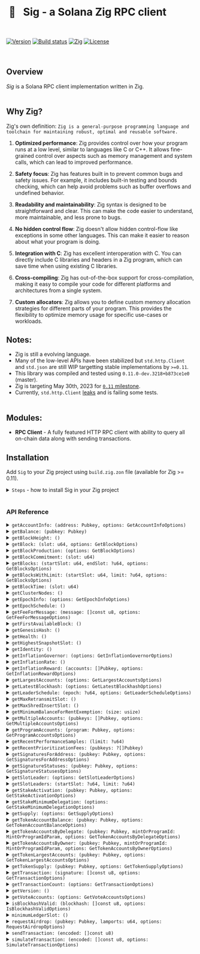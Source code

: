<br/>

<p align="center">
  <h1>&nbsp;🤖  &nbsp;&nbsp;Sig - a Solana Zig RPC client</h1>
    <br/>
    <br/>
  <a href="https://github.com/syndica/sig/releases/latest"><img alt="Version" src="https://img.shields.io/github/v/release/syndica/sig?include_prereleases&label=version"></a>
  <a href="https://github.com/syndica/sig/actions/workflows/test.yml"><img alt="Build status" src="https://img.shields.io/github/actions/workflow/status/syndica/sig/test.yml?branch=main" /></a>
  <a href="https://ziglang.org/download"><img alt="Zig" src="https://img.shields.io/badge/zig-master-green.svg"></a>
  <a href="https://github.com/syndica/sig/blob/main/LICENSE"><img alt="License" src="https://img.shields.io/badge/license-MIT-blue"></a>
</p>
<br/>

## Overview

_Sig_ is a Solana RPC client implementation written in Zig.
<br/>
<br/>

## Why Zig?

Zig's own definition: `Zig is a general-purpose programming language and toolchain for maintaining robust, optimal and reusable software.`

1. **Optimized performance**: Zig provides control over how your program runs at a low level, similar to languages like C or C++. It allows fine-grained control over aspects such as memory management and system calls, which can lead to improved performance.

2. **Safety focus**: Zig has features built in to prevent common bugs and safety issues. For example, it includes built-in testing and bounds checking, which can help avoid problems such as buffer overflows and undefined behavior.

3. **Readability and maintainability**: Zig syntax is designed to be straightforward and clear. This can make the code easier to understand, more maintainable, and less prone to bugs.

4. **No hidden control flow**: Zig doesn't allow hidden control-flow like exceptions in some other languages. This can make it easier to reason about what your program is doing.

5. **Integration with C**: Zig has excellent interoperation with C. You can directly include C libraries and headers in a Zig program, which can save time when using existing C libraries.

6. **Cross-compiling**: Zig has out-of-the-box support for cross-compilation, making it easy to compile your code for different platforms and architectures from a single system.

7. **Custom allocators**: Zig allows you to define custom memory allocation strategies for different parts of your program. This provides the flexibility to optimize memory usage for specific use-cases or workloads.

## Notes:

- Zig is still a evolving language.
- Many of the low-level APIs have been stabilized but `std.http.Client` and `std.json` are still WIP targetting stable implementations by `>=0.11`.
- This library was compiled and tested using `0.11.0-dev.3218+b873ce1e0` (master).
- Zig is targeting May 30th, 2023 for [`0.11` milestone](https://github.com/ziglang/zig/milestone/17).
- Currently, `std.http.Client` [leaks](https://github.com/ziglang/zig/blob/447a30299073ce88b7b26d18d060a345beac5276/lib/std/http/Client.zig#L913) and is failing some tests.
  <br/>
  <br/>

## Modules:

- **RPC Client** - A fully featured HTTP RPC client with ability to query all on-chain data along with sending transactions.

## Installation

Add `Sig` to your Zig project using `build.zig.zon` file (available for Zig >= 0.11).

<details>
<summary><code>Steps</code> - how to install Sig in your Zig project</summary>

1. Declare Sig as a dependency in `build.zig.zon`:

   ```diff
   .{
       .name = "my-project",
       .version = "1.0.0",
       .dependencies = .{
   +       .sig = .{
   +           .url = "https://github.com/syndica/sig/archive/<COMMIT>.tar.gz",
   +       },
       },
   }
   ```

2. Expose Sig as a module in `build.zig`:

   ```diff
   const std = @import("std");

   pub fn build(b: *std.Build) void {
       const target = b.standardTargetOptions(.{});
       const optimize = b.standardOptimizeOption(.{});

   +   const opts = .{ .target = target, .optimize = optimize };
   +   const sig_module = b.dependency("sig", opts).module("sig");

       const exe = b.addExecutable(.{
           .name = "test",
           .root_source_file = .{ .path = "src/main.zig" },
           .target = target,
           .optimize = optimize,
       });
   +   exe.addModule("sig", sig_module);
       exe.install();

       ...
   }
   ```

3. Obtain Sig's package hash:

   ```
   $ zig build
   my-project/build.zig.zon:6:20: error: url field is missing corresponding hash field
           .url = "https://github.com/syndica/sig/archive/<COMMIT>.tar.gz",
                  ^~~~~~~~~~~~~~~~~~~~~~~~~~~~~~~~~~~~~~~~~~~~~~~~~~~~~~~~~~~~
   note: expected .hash = "<HASH>",
   ```

4. Update `build.zig.zon` with hash value:

   ```diff
   .{
       .name = "my-project",
       .version = "1.0.0",
       .dependencies = .{
           .sig = .{
               .url = "https://github.com/syndica/sig/archive/<COMMIT>.tar.gz",
   +           .hash = "<HASH>",
           },
       },
   }
   ```

   </details>
   <br/>

### API Reference

<details>
<summary><code>getAccountInfo: (address: Pubkey, options: GetAccountInfoOptions)</code></summary>
<br/>
Returns all information associated with the account of provided Pubkey
<br/>
<br/>

**Options**
<br/>

```zig
const GetAccountInfoOptions = struct {
    commitment: ?types.Commitment = null,
    encoding: types.Encoding = .Base64,
};
```

**Usage**
<br/>

```zig
const std = @import("std");
const sig = @import("sig");
const Pubkey = sig.Pubkey;
const RpcClient = sig.RpcClient;

const allocator = std.heap.page_allocator;

pub fn main() !void {
    var client = try RpcClient.init(allocator, .{ .http_endpoint = HTTP_ENDPOINT });
    defer client.deinit();

    const pubkey = try Pubkey.fromString("4rL4RCWHz3iNCdCaveD8KcHfV9YWGsqSHFPo7X2zBNwa");

    var resp = try client.getAccountInfo(pubkey, .{ .encoding = .Base64 });
    defer resp.deinit();

    if (resp.err()) |err| {
        std.log.err("error response: {any}", .{err});
        return;
    }

    std.log.debug("Account info: {any}", .{resp.result().value.data});
}
```

</details>

<details>
<summary><code>getBalance: (pubkey: Pubkey)</code></summary>
<br/>
Returns the balance of the account of provided Pubkey
<br/>
<br/>

**Usage**
<br/>

```zig
const std = @import("std");
const sig = @import("sig");
const Pubkey = sig.Pubkey;
const RpcClient = sig.RpcClient;

const allocator = std.heap.page_allocator;

pub fn main() !void {
    const pubkey = try Pubkey.fromString("4rL4RCWHz3iNCdCaveD8KcHfV9YWGsqSHFPo7X2zBNwa");

    var resp = try client.getBalance(pubkey);
    defer resp.deinit();

    if (resp.err()) |err| {
        std.log.err("error response: {any}", .{err});
        return;
    }

    std.log.debug("balance info: {any}", .{resp.result().value});
}
```

</details>

<details>
<summary><code>getBlockHeight: ()</code></summary>
<br/>
Returns the current block height of the node
<br/>
<br/>

**Usage**
<br/>

```zig
const std = @import("std");
const sig = @import("sig");
const RpcClient = sig.RpcClient;

const allocator = std.heap.page_allocator;

pub fn main() !void {
    var client = try RpcClient.init(allocator, .{ .http_endpoint = HTTP_ENDPOINT });
    defer client.deinit();

    var resp = try client.getBlockHeight();
    defer resp.deinit();

    if (resp.err()) |err| {
        std.log.err("error response: {any}", .{err});
        return;
    }

    std.log.debug("block height: {any}", .{resp.result()});
}
```

</details>

<details>
<summary><code>getBlock: (slot: u64, options: GetBlockOptions)</code></summary>
<br/>
Returns identity and transaction information about a confirmed block in the ledger
<br/>
<br/>

**Options**
<br/>

```zig
const GetBlockOptions = struct {
    commitment: ?types.Commitment = null,
    maxSupportedTransactionVersion: i64 = 0,
    transactionDetails: []const u8 = "full",
    rewards: bool = false,
    /// NOTE: must be json for now
    encoding: types.Encoding = .Json,
};
```

**Usage**
<br/>

```zig
const std = @import("std");
const sig = @import("sig");
const RpcClient = sig.RpcClient;

const allocator = std.heap.page_allocator;

pub fn main() !void {
    var client = try RpcClient.init(allocator, .{ .http_endpoint = HTTP_ENDPOINT });
    defer client.deinit();

    var resp = try client.getBlock(500, .{});
    defer resp.deinit();

    if (resp.err()) |err| {
        std.log.err("error response: {any}", .{err});
        return;
    }

    std.log.debug("block info: {any}", .{resp.result()});
}
```

</details>

<details>
<summary><code>getBlockProduction: (options: GetBlockOptions)</code></summary>
<br/>
Returns recent block production information from the current or previous epoch.
<br/>
<br/>

**Options**
<br/>

```zig
const GetBlockProductionOptions = struct {
    commitment: ?types.Commitment = null,
    identity: ?[]const u8 = null,
    range: ?struct {
        firstSlot: u64,
        lastSlot: ?u64,
    } = null,
};
```

**Usage**
<br/>

```zig
const std = @import("std");
const sig = @import("sig");
const RpcClient = sig.RpcClient;

const allocator = std.heap.page_allocator;

pub fn main() !void {
    var client = try RpcClient.init(allocator, .{ .http_endpoint = HTTP_ENDPOINT });
    defer client.deinit();

    var resp = try client.getBlockProduction(.{ .identity = "1EWZm7aZYxfZHbyiELXtTgN1yT2vU1HF9d8DWswX2Tp" });
    defer resp.deinit();

    if (resp.err()) |err| {
        std.log.err("error response: {any}", .{err});
        return;
    }

    std.log.debug("block production info: {any}", .{resp.result()});
}
```

</details>

<details>
<summary><code>getBlockCommitment: (slot: u64)</code></summary>
<br/>
Returns commitment for particular block
<br/>
<br/>

**Usage**
<br/>

```zig
const std = @import("std");
const sig = @import("sig");
const RpcClient = sig.RpcClient;

const allocator = std.heap.page_allocator;

pub fn main() !void {
    var client = try RpcClient.init(allocator, .{ .http_endpoint = HTTP_ENDPOINT });
    defer client.deinit();

    var resp = try client.getBlockCommitment(400);
    defer resp.deinit();

    if (resp.err()) |err| {
        std.log.err("error response: {any}", .{err});
        return;
    }

    std.log.debug("block commitment info: {any}", .{resp.result()});
}
```

</details>

<details>
<summary><code>getBlocks: (startSlot: u64, endSlot: ?u64, options: GetBlocksOptions)</code></summary>
<br/>
Returns a list of confirmed blocks between two slots

<br/>
<br/>

**Options**
<br/>

```zig
const GetBlocksOptions = struct {
    commitment: ?types.Commitment = null,
};
```

**Usage**
<br/>

```zig
const std = @import("std");
const sig = @import("sig");
const RpcClient = sig.RpcClient;

const allocator = std.heap.page_allocator;

pub fn main() !void {
    var client = try RpcClient.init(allocator, .{ .http_endpoint = HTTP_ENDPOINT });
    defer client.deinit();

    var resp = try client.getBlocks(400, 500, .{});
    defer resp.deinit();

    if (resp.err()) |err| {
        std.log.err("error response: {any}", .{err});
        return;
    }

    std.log.debug("blocks: {any}", .{resp.result()});
}
```

</details>

<details>
<summary><code>getBlocksWithLimit: (startSlot: u64, limit: ?u64, options: GetBlocksOptions)</code></summary>
<br/>
Returns a list of confirmed blocks starting at the given slot

<br/>
<br/>

**Options**
<br/>

```zig
const GetBlocksOptions = struct {
    commitment: ?types.Commitment = null,
};
```

**Usage**
<br/>

```zig
const std = @import("std");
const sig = @import("sig");
const RpcClient = sig.RpcClient;

const allocator = std.heap.page_allocator;

pub fn main() !void {
    var client = try RpcClient.init(allocator, .{ .http_endpoint = HTTP_ENDPOINT });
    defer client.deinit();

    var resp = try client.getBlocksWithLimit(400, 25, .{});
    defer resp.deinit();

    if (resp.err()) |err| {
        std.log.err("error response: {any}", .{err});
        return;
    }

    std.log.debug("blocks: {any}", .{resp.result()});
}
```

</details>

<details>
<summary><code>getBlockTime: (slot: u64)</code></summary>
<br/>
Returns the estimated production time of a block.

<br/>
<br/>

**Usage**
<br/>

```zig
const std = @import("std");
const sig = @import("sig");
const RpcClient = sig.RpcClient;

const allocator = std.heap.page_allocator;

pub fn main() !void {
    var client = try RpcClient.init(allocator, .{ .http_endpoint = HTTP_ENDPOINT });
    defer client.deinit();

    var resp = try client.getBlockTime(163954396);
    defer resp.deinit();

    if (resp.err()) |err| {
        std.log.err("error response: {any}", .{err});
        return;
    }

    std.log.debug("block time: {any}", .{resp.result()});
}
```

</details>

<details>
<summary><code>getClusterNodes: ()</code></summary>
<br/>
Returns information about all the nodes participating in the cluster

<br/>
<br/>

**Usage**
<br/>

```zig
const std = @import("std");
const sig = @import("sig");
const RpcClient = sig.RpcClient;

const allocator = std.heap.page_allocator;

pub fn main() !void {
    var client = try RpcClient.init(allocator, .{ .http_endpoint = HTTP_ENDPOINT });
    defer client.deinit();

    var resp = try client.getClusterNodes();
    defer resp.deinit();

    if (resp.err()) |err| {
        std.log.err("error response: {any}", .{err});
        return;
    }

    std.log.debug("cluster nodes: {any}", .{resp.result()});
}
```

</details>

<details>
<summary><code>getEpochInfo: (options: GetEpochInfoOptions)</code></summary>
<br/>
Returns information about the current epoch

<br/>
<br/>

**Options**
<br/>

```zig
const GetEpochInfoOptions = struct {
    commitment: ?types.Commitment = null,
};
```

**Usage**
<br/>

```zig
const std = @import("std");
const sig = @import("sig");
const RpcClient = sig.RpcClient;

const allocator = std.heap.page_allocator;

pub fn main() !void {
    var client = try RpcClient.init(allocator, .{ .http_endpoint = HTTP_ENDPOINT });
    defer client.deinit();

    var resp = try client.getEpochInfo(.{});
    defer resp.deinit();

    if (resp.err()) |err| {
        std.log.err("error response: {any}", .{err});
        return;
    }

    std.log.debug("epoch info: {any}", .{resp.result()});
}
```

</details>

<details>
<summary><code>getEpochSchedule: ()</code></summary>
<br/>
Returns the epoch schedule information from this cluster

<br/>
<br/>

**Usage**
<br/>

```zig
const std = @import("std");
const sig = @import("sig");
const RpcClient = sig.RpcClient;

const allocator = std.heap.page_allocator;

pub fn main() !void {
    var client = try RpcClient.init(allocator, .{ .http_endpoint = HTTP_ENDPOINT });
    defer client.deinit();

    var resp = try client.getEpochSchedule();
    defer resp.deinit();

    if (resp.err()) |err| {
        std.log.err("error response: {any}", .{err});
        return;
    }

    std.log.debug("epoch schedule: {any}", .{resp.result()});
}
```

</details>

<details>
<summary><code>getFeeForMessage: (message: []const u8, options: GetFeeForMessageOptions)</code></summary>
<br/>
Get the fee the network will charge for a particular Message

<br/>
<br/>

**Options**
<br/>

```zig
const GetFeeForMessageOptions = struct {
    commitment: ?types.Commitment = null,
};
```

**Usage**
<br/>

```zig
const std = @import("std");
const sig = @import("sig");
const RpcClient = sig.RpcClient;

const allocator = std.heap.page_allocator;

pub fn main() !void {
    var client = try RpcClient.init(allocator, .{ .http_endpoint = HTTP_ENDPOINT });
    defer client.deinit();

    var resp = try client.getFeeForMessage("AQABAgIAAAAAAAAAAAAAAAAAAAAAAAAAAAAAAAAAAAAAAAAAAQAAAAAAAAAAAAAAAAAAAAAAAAAAAAAAAAAAAAAAAAAAAAAAAAAAAAAAAAAAAAAAAAAAAAAAAAAAAAAAAAAAAAEBAQAA", .{});
    defer resp.deinit();

    if (resp.err()) |err| {
        std.log.err("error response: {any}", .{err});
        return;
    }

    std.log.debug("message fee info: {any}", .{resp.result()});
}
```

</details>

<details>
<summary><code>getFirstAvailableBlock: ()</code></summary>
<br/>
Returns the slot of the lowest confirmed block that has not been purged from the ledger

<br/>
<br/>

**Usage**
<br/>

```zig
const std = @import("std");
const sig = @import("sig");
const RpcClient = sig.RpcClient;

const allocator = std.heap.page_allocator;

pub fn main() !void {
    var client = try RpcClient.init(allocator, .{ .http_endpoint = HTTP_ENDPOINT });
    defer client.deinit();

    var resp = try client.getFirstAvailableBlock();
    defer resp.deinit();

    if (resp.err()) |err| {
        std.log.err("error response: {any}", .{err});
        return;
    }

    std.log.debug("first available block: {any}", .{resp.result()});
}
```

</details>

<details>
<summary><code>getGenesisHash: ()</code></summary>
<br/>
Returns the genesis hash.

<br/>
<br/>

**Usage**
<br/>

```zig
const std = @import("std");
const sig = @import("sig");
const RpcClient = sig.RpcClient;

const allocator = std.heap.page_allocator;

pub fn main() !void {
    var resp = try client.getGenesisHash();
    defer resp.deinit();

    if (resp.err()) |err| {
        std.log.err("error response: {any}", .{err});
        return;
    }

    std.log.debug("genesis hash: {any}", .{resp.result()});
}
```

</details>

<details>
<summary><code>getHealth: ()</code></summary>
<br/>
Returns the current health of the node.

NOTE: If one or more --known-validator arguments are provided to solana-validator - "ok" is returned when the node has within HEALTH_CHECK_SLOT_DISTANCE slots of the highest known validator, otherwise an error is returned. "ok" is always returned if no known validators are provided.

<br/>
<br/>

**Usage**
<br/>

```zig
const std = @import("std");
const sig = @import("sig");
const RpcClient = sig.RpcClient;

const allocator = std.heap.page_allocator;

pub fn main() !void {
    var client = try RpcClient.init(allocator, .{ .http_endpoint = HTTP_ENDPOINT });
    defer client.deinit();

    var resp = try client.getHealth();
    defer resp.deinit();

    if (resp.err()) |err| {
        std.log.err("error response: {any}", .{err});
        return;
    }

    std.log.debug("health: {any}", .{resp.result()});
}
```

</details>

<details>
<summary><code>getHighestSnapshotSlot: ()</code></summary>
<br/>
Returns the highest slot information that the node has snapshots for.

This will find the highest full snapshot slot, and the highest incremental snapshot slot based on the full snapshot slot, if there is one.
<br/>
<br/>

**Usage**
<br/>

```zig
const std = @import("std");
const sig = @import("sig");
const RpcClient = sig.RpcClient;

const allocator = std.heap.page_allocator;

pub fn main() !void {
    var client = try RpcClient.init(allocator, .{ .http_endpoint = HTTP_ENDPOINT });
    defer client.deinit();

    var resp = try client.getHighestSnapshotSlot();
    defer resp.deinit();

    if (resp.err()) |err| {
        std.log.err("error response: {any}", .{err});
        return;
    }

    std.log.debug("snapshot info: {any}", .{resp.result()});
}
```

</details>

<details>
<summary><code>getIdentity: ()</code></summary>
<br/>
Returns the identity pubkey for the current node.

<br/>
<br/>

**Usage**
<br/>

```zig
const std = @import("std");
const sig = @import("sig");
const RpcClient = sig.RpcClient;

const allocator = std.heap.page_allocator;

pub fn main() !void {
    var client = try RpcClient.init(allocator, .{ .http_endpoint = HTTP_ENDPOINT });
    defer client.deinit();

    var resp = try client.getIdentity();
    defer resp.deinit();

    if (resp.err()) |err| {
        std.log.err("error response: {any}", .{err});
        return;
    }

    std.log.debug("indentity info: {any}", .{resp.result()});
}
```

</details>

<details>
<summary><code>getInflationGovernor: (options: GetInflationGovernorOptions)</code></summary>
<br/>
Returns the current inflation governor.

<br/>
<br/>

**Options**
<br/>

```zig
const GetInflationGovernorOptions = struct {
    commitment: ?types.Commitment = null,
};
```

**Usage**
<br/>

```zig
const std = @import("std");
const sig = @import("sig");
const RpcClient = sig.RpcClient;

const allocator = std.heap.page_allocator;

pub fn main() !void {
    var client = try RpcClient.init(allocator, .{ .http_endpoint = HTTP_ENDPOINT });
    defer client.deinit();

    var resp = try client.getInflationGovernor(.{});
    defer resp.deinit();

    if (resp.err()) |err| {
        std.log.err("error response: {any}", .{err});
        return;
    }

    std.log.debug("inflation info: {any}", .{resp.result()});
}
```

</details>

<details>
<summary><code>getInflationRate: ()</code></summary>
<br/>
Returns the specific inflation values for the current epoch

<br/>
<br/>

**Usage**
<br/>

```zig
const std = @import("std");
const sig = @import("sig");
const RpcClient = sig.RpcClient;

const allocator = std.heap.page_allocator;

pub fn main() !void {
    var client = try RpcClient.init(allocator, .{ .http_endpoint = HTTP_ENDPOINT });
    defer client.deinit();

    var resp = try client.getInflationRate();
    defer resp.deinit();

    if (resp.err()) |err| {
        std.log.err("error response: {any}", .{err});
        return;
    }

    std.log.debug("inflation rate: {any}", .{resp.result()});
}
```

</details>

<details>
<summary><code>getInflationReward: (accounts: []Pubkey, options: GetInflationRewardOptions)</code></summary>
<br/>
Returns the inflation / staking reward for a list of addresses for an epoch.

<br/>
<br/>

**Options**
<br/>

```zig
const GetInflationRewardOptions = struct {
    commitment: ?types.Commitment = null,
    epoch: ?u64 = null,
    minContextSlot: ?u64 = null,
};
```

**Usage**
<br/>

```zig
const std = @import("std");
const sig = @import("sig");
const RpcClient = sig.RpcClient;

const allocator = std.heap.page_allocator;

pub fn main() !void {
    var client = try RpcClient.init(allocator, .{ .http_endpoint = HTTP_ENDPOINT });
    defer client.deinit();

    var accounts = [2]Pubkey{
        try Pubkey.fromString(
            "6dmNQ5jwLeLk5REvio1JcMshcbvkYMwy26sJ8pbkvStu",
        ) ,
        try Pubkey.fromString(
            "BGsqMegLpV6n6Ve146sSX2dTjUMj3M92HnU8BbNRMhF2",
        ),
    };
    var resp = try client.getInflationReward(&accounts, .{});
    defer resp.deinit();

    if (resp.err()) |err| {
        std.log.err("error response: {any}", .{err});
        return;
    }

    std.log.debug("inflation reward info: {any}", .{resp.result()});
}
```

</details>

<details>
<summary><code>getLargestAccounts: (options: GetLargestAccountsOptions)</code></summary>
<br/>
Returns the 20 largest accounts, by lamport balance (results may be cached up to two hours)

<br/>
<br/>

**Options**
<br/>

```zig
const GetLargestAccountsOptions = struct {
    commitment: ?types.Commitment = null,
    filter: ?enum { Circulating, NonCirculating } = null,
};
```

**Usage**
<br/>

```zig
const std = @import("std");
const sig = @import("sig");
const RpcClient = sig.RpcClient;

const allocator = std.heap.page_allocator;

pub fn main() !void {
    var client = try RpcClient.init(allocator, .{ .http_endpoint = HTTP_ENDPOINT });
    defer client.deinit();

    var resp = try client.getLargestAccounts(.{});
    defer resp.deinit();

    if (resp.err()) |err| {
        std.log.err("error response: {any}", .{err});
        return;
    }

    std.log.debug("largest accounts: {any}", .{resp.result()});
}
```

</details>

<details>
<summary><code>getLatestBlockhash: (options: GetLatestBlockhashOptions)</code></summary>
<br/>
Returns the latest blockhash.

<br/>
<br/>

**Options**
<br/>

```zig
const GetLatestBlockhashOptions = struct {
    commitment: ?types.Commitment = null,
    minContextSlot: ?u64 = null,
};
```

**Usage**
<br/>

```zig
const std = @import("std");
const sig = @import("sig");
const RpcClient = sig.RpcClient;

const allocator = std.heap.page_allocator;

pub fn main() !void {
    var client = try RpcClient.init(allocator, .{ .http_endpoint = HTTP_ENDPOINT });
    defer client.deinit();

    var resp = try client.getLatestBlockhash(.{});
    defer resp.deinit();

    if (resp.err()) |err| {
        std.log.err("error response: {any}", .{err});
        return;
    }

    std.log.debug("latest blockhash: {any}", .{resp.result()});
}
```

</details>

<details>
<summary><code>getLeaderSchedule: (epoch: ?u64, options: GetLeaderScheduleOptions)</code></summary>
<br/>
Returns the leader schedule for an epoch.

<br/>
<br/>

**Options**
<br/>

```zig
const GetLeaderScheduleOptions = struct {
    commitment: ?types.Commitment = null,
    identity: ?[]const u8 = null,
};
```

**Usage**
<br/>

```zig
const std = @import("std");
const sig = @import("sig");
const RpcClient = sig.RpcClient;

const allocator = std.heap.page_allocator;

pub fn main() !void {
    var client = try RpcClient.init(allocator, .{ .http_endpoint = HTTP_ENDPOINT });
    defer client.deinit();

    var resp = try client.getLeaderSchedule(null, .{ .identity = "GRmtMtAeSL8HgX1p815ATQjaYU4Sk7XCP21i4yoFd3KS" });
    // defer resp.deinit();

    if (resp.err()) |err| {
        std.log.err("error response: {any}", .{err});
        return;
    }

    std.log.debug("leader schedule: {any}", .{resp.result()});
}
```

</details>

<details>
<summary><code>getMaxRetransmitSlot: ()</code></summary>
<br/>
Get the max slot seen from retransmit stage.

<br/>
<br/>

**Usage**
<br/>

```zig
const std = @import("std");
const sig = @import("sig");
const RpcClient = sig.RpcClient;

const allocator = std.heap.page_allocator;

pub fn main() !void {
    var client = try RpcClient.init(allocator, .{ .http_endpoint = HTTP_ENDPOINT });
    defer client.deinit();

    var resp = try client.getMaxRetransmitSlot();
    defer resp.deinit();

    if (resp.err()) |err| {
        std.log.err("error response: {any}", .{err});
        return;
    }

    std.log.debug("max retransmit slot: {any}", .{resp.result()});
}
```

</details>

<details>
<summary><code>getMaxShredInsertSlot: ()</code></summary>
<br/>
Get the max slot seen from after shred insert.

<br/>
<br/>

**Usage**
<br/>

```zig
const std = @import("std");
const sig = @import("sig");
const RpcClient = sig.RpcClient;

const allocator = std.heap.page_allocator;

pub fn main() !void {
    var client = try RpcClient.init(allocator, .{ .http_endpoint = HTTP_ENDPOINT });
    defer client.deinit();

    var resp = try client.getMaxShredInsertSlot();
    defer resp.deinit();

    if (resp.err()) |err| {
        std.log.err("error response: {any}", .{err});
        return;
    }

    std.log.debug("max shred insert slot: {any}", .{resp.result()});
}
```

</details>

<details>
<summary><code>getMinimumBalanceForRentExemption: (size: usize)</code></summary>
<br/>
Returns minimum balance required to make account rent exempt.

<br/>
<br/>

**Usage**
<br/>

```zig
const std = @import("std");
const sig = @import("sig");
const RpcClient = sig.RpcClient;

const allocator = std.heap.page_allocator;

pub fn main() !void {
    var client = try RpcClient.init(allocator, .{ .http_endpoint = HTTP_ENDPOINT });
    defer client.deinit();

    var resp = try client.getMinimumBalanceForRentExemption(1000);
    defer resp.deinit();

    if (resp.err()) |err| {
        std.log.err("error response: {any}", .{err});
        return;
    }

    std.log.debug("minimum balance: {any}", .{resp.result()});
}
```

</details>

<details>
<summary><code>getMultipleAccounts: (pubkeys: []Pubkey, options: GetMultipleAccountsOptions)</code></summary>
<br/> 
Returns the account information for a list of Pubkeys.

<br/>
<br/>

**Options**
<br/>

```zig
const GetMultipleAccountsOptions = struct {
    commitment: ?types.Commitment = null,
    encoding: types.Encoding = .Base64,
};
```

**Usage**
<br/>

```zig
const std = @import("std");
const sig = @import("sig");
const RpcClient = sig.RpcClient;

const allocator = std.heap.page_allocator;

pub fn main() !void {
    var client = try RpcClient.init(allocator, .{ .http_endpoint = HTTP_ENDPOINT });
    defer client.deinit();

    var accounts2 = [2]Pubkey{
        try Pubkey.fromString(
            "4rL4RCWHz3iNCdCaveD8KcHfV9YWGsqSHFPo7X2zBNwa",
        ),
        try Pubkey.fromString(
            "BGsqMegLpV6n6Ve146sSX2dTjUMj3M92HnU8BbNRMhF2",
        ),
    };
    var resp = try client.getMultipleAccounts(&accounts2, .{});
    defer resp.deinit();

    if (resp.err()) |err| {
        std.log.err("error response: {any}", .{err});
        return;
    }

    std.log.debug("multiple accounts: {any}", .{resp.result()});
}
```

</details>

<details>
<summary><code>getProgramAccounts: (program: Pubkey, options: GetProgramAccountsOptions)</code></summary>
<br/> 
Returns all accounts owned by the provided program Pubkey.

<br/>
<br/>

**Options**
<br/>

```zig
pub const GetProgramAccountsOptions = struct {
    commitment: ?types.Commitment = null,
    /// NOTE: this needs to base64 if want to convert to `core.Account` type
    encoding: types.Encoding = .Base64,
    minContextSlot: ?u64 = null,
    /// NOTE: needs to be true
    withContext: bool = true,
    dataSlice: ?DataSlice = null,
    filters: ?[]Filter = null,
};
```

**Usage**
<br/>

```zig
const std = @import("std");
const sig = @import("sig");
const RpcClient = sig.RpcClient;

const allocator = std.heap.page_allocator;

pub fn main() !void {
    var client = try RpcClient.init(allocator, .{ .http_endpoint = HTTP_ENDPOINT });
    defer client.deinit();

    var filters = [1]Filter{.{ .memcmp = .{ .offset = 0, .bytes = "EPjFWdd5AufqSSqeM2qN1xzybapC8G4wEGGkZwyTDt1v" } }};
    var resp = try client.getProgramAccounts(
        try Pubkey.fromString("TokenkegQfeZyiNwAJbNbGKPFXCWuBvf9Ss623VQ5DA"),
        .{ .filters = &filters },
    );
    defer resp.deinit();

    if (resp.err()) |err| {
        std.log.err("error response: {any}", .{err});
        return;
    }

    std.log.debug("program accounts: {any}", .{resp.result()});
}
```

</details>

<details>
<summary><code>getRecentPerformanceSamples: (limit: ?u64)</code></summary>
<br/> 
Returns a list of recent performance samples, in reverse slot order. Performance samples are taken every 60 seconds and include the number of transactions and slots that occur in a given time window.

<br/>
<br/>

**Usage**
<br/>

```zig
const std = @import("std");
const sig = @import("sig");
const RpcClient = sig.RpcClient;

const allocator = std.heap.page_allocator;

pub fn main() !void {
    var client = try RpcClient.init(allocator, .{ .http_endpoint = HTTP_ENDPOINT });
    defer client.deinit();

    var resp = try client.getRecentPerformanceSamples(null);
    defer resp.deinit();

    if (resp.err()) |err| {
        std.log.err("error response: {any}", .{err});
        return;
    }

    std.log.debug("recent performance samples: {any}", .{resp.result()});
}
```

</details>

<details>
<summary><code>getRecentPrioritizationFees: (pubkeys: ?[]Pubkey)</code></summary>
<br/> 
Returns a list of prioritization fees from recent blocks.

<br/>
<br/>

**Usage**
<br/>

```zig
const std = @import("std");
const sig = @import("sig");
const RpcClient = sig.RpcClient;

const allocator = std.heap.page_allocator;

pub fn main() !void {
    var client = try RpcClient.init(allocator, .{ .http_endpoint = HTTP_ENDPOINT });
    defer client.deinit();

    var resp = try client.getRecentPrioritizationFees(null);
    defer resp.deinit();

    if (resp.err()) |err| {
        std.log.err("error response: {any}", .{err});
        return;
    }

    std.log.debug("recent prioritization fees: {any}", .{resp.result()});
}
```

</details>

<details>
<summary><code>getSignaturesForAddress: (pubkey: Pubkey, options: GetSignaturesForAddressOptions)</code></summary>
<br/> 
Returns signatures for confirmed transactions that include the given address in their accountKeys list. Returns signatures backwards in time from the provided signature or most recent confirmed block.

<br/>
<br/>

**Options**
<br/>

````zig
pub const GetSignaturesForAddressOptions = struct {
    commitment: ?types.Commitment = null,
    minContextSlot: ?u64 = null,
    limit: u32 = 1000,
    before: ?[]const u8 = null,
    until: ?[]const u8 = null,
};
```

**Usage**
<br/>

```zig
const std = @import("std");
const sig = @import("sig");
const RpcClient = sig.RpcClient;

const allocator = std.heap.page_allocator;

pub fn main() !void {
    var client = try RpcClient.init(allocator, .{ .http_endpoint = HTTP_ENDPOINT });
    defer client.deinit();

    var resp = try client.getSignaturesForAddress(try Pubkey.fromString("4rL4RCWHz3iNCdCaveD8KcHfV9YWGsqSHFPo7X2zBNwa"), .{ .limit = 10 });
    defer resp.deinit();

    if (resp.err()) |err| {
        std.log.err("error response: {any}", .{err});
        return;
    }

    std.log.debug("signatures: {any}", .{resp.result()});
}
````

</details>

<details>
<summary><code>getSignatureStatuses: (pubkey: Pubkey, options: GetSignatureStatusesOptions)</code></summary>
<br/> 
Returns the statuses of a list of signatures. Each signature must be a txid, the first signature of a transaction.

<br/>
<br/>

**Options**
<br/>

```zig
const GetSignatureStatusesOptions = struct {
    searchTransactionHistory: bool = false,
};
```

**Usage**
<br/>

```zig
const std = @import("std");
const sig = @import("sig");
const RpcClient = sig.RpcClient;

const allocator = std.heap.page_allocator;

pub fn main() !void {
    var client = try RpcClient.init(allocator, .{ .http_endpoint = HTTP_ENDPOINT });
    defer client.deinit();

    var signatures = [2][]const u8{
        "3oK4vMqnRbLhdNVq9Cb81JwHim4QaxvgcNEyA4jTySFFtFtBhJgmLwT3rMFAGakKHE9iMiymVNZsTbnrzNjuxXJc",
        "5fqHdfeY1GbshDFzTdybqDbR3mwj5tkgHEP28dFWFZDcvQkkJUynVWrsfMYip8SsfAaFYTFmRdeC3K1CQRC7Ukkb",
    };
    var resp = try client.getSignatureStatuses(&signatures, .{ .searchTransactionHistory = true });
    defer resp.deinit();

    if (resp.err()) |err| {
        std.log.err("error response: {any}", .{err});
        return;
    }

    std.log.debug("signature statuses: {any}", .{resp.result()});
}
```

</details>

<details>
<summary><code>getSlotLeader: (options: GetSlotLeaderOptions)</code></summary>
<br/> 
Returns the current slot leader.

<br/>
<br/>

**Options**
<br/>

```zig
const GetSlotLeaderOptions = struct {
    commitment: ?types.Commitment = null,
    minContextSlot: ?u64 = null,
};
```

**Usage**
<br/>

```zig
const std = @import("std");
const sig = @import("sig");
const RpcClient = sig.RpcClient;

const allocator = std.heap.page_allocator;

pub fn main() !void {
    var client = try RpcClient.init(allocator, .{ .http_endpoint = HTTP_ENDPOINT });
    defer client.deinit();

    var resp = try client.getSlotLeader(.{});
    defer resp.deinit();

    if (resp.err()) |err| {
        std.log.err("error response: {any}", .{err});
        return;
    }

    std.log.debug("slot leader: {any}", .{resp.result()});
}
```

</details>

<details>
<summary><code>getSlotLeaders: (startSlot: ?u64, limit: ?u64)</code></summary>
<br/> 
Returns the slot leaders for a given slot range.

<br/>
<br/>

**Usage**
<br/>

```zig
const std = @import("std");
const sig = @import("sig");
const RpcClient = sig.RpcClient;

const allocator = std.heap.page_allocator;

pub fn main() !void {
    var client = try RpcClient.init(allocator, .{ .http_endpoint = HTTP_ENDPOINT });
    defer client.deinit();

    var resp = try client.getSlotLeaders(193536000, 10);
    defer resp.deinit();

    if (resp.err()) |err| {
        std.log.err("error response: {any}", .{err});
        return;
    }

    std.log.debug("slot leaders: {any}", .{resp.result()});
}
```

</details>

<details>
<summary><code>getStakeActivation: (pubkey: Pubkey, options: GetStakeActivationOptions)</code></summary>
<br/> 
Returns epoch activation information for a stake account.

<br/>
<br/>

**Options**
<br/>

```zig
pub const GetStakeActivationOptions = struct {
    commitment: ?types.Commitment = null,
    minContextSlot: ?u64 = null,
    epoch: ?u64 = null,
};
```

**Usage**
<br/>

```zig
const std = @import("std");
const sig = @import("sig");
const RpcClient = sig.RpcClient;

const allocator = std.heap.page_allocator;

pub fn main() !void {
    var client = try RpcClient.init(allocator, .{ .http_endpoint = HTTP_ENDPOINT });
    defer client.deinit();

    var resp = try client.getStakeActivation(try Pubkey.fromString(
        "CWrKSEDYhj6VHGocZowq2BUncKESqD7rdLTSrsoasTjU",
    ), .{});
    defer resp.deinit();

    if (resp.err()) |err| {
        std.log.err("error response: {any}", .{err});
        return;
    }

    std.log.debug("stake activation: {any}", .{resp.result()});
}
```

</details>

<details>
<summary><code>getStakeMinimumDelegation: (options: GetStakeMinimumDelegationOptions)</code></summary>
<br/> 
Returns epoch activation information for a stake account.

<br/>
<br/>

**Options**
<br/>

```zig
const GetStakeMinimumDelegationOptions = struct {
    commitment: ?types.Commitment = null,
};
```

**Usage**
<br/>

```zig
const std = @import("std");
const sig = @import("sig");
const RpcClient = sig.RpcClient;

const allocator = std.heap.page_allocator;

pub fn main() !void {
    var client = try RpcClient.init(allocator, .{ .http_endpoint = HTTP_ENDPOINT });
    defer client.deinit();

    var resp = try client.getStakeMinimumDelegation(.{});
    defer resp.deinit();

    if (resp.err()) |err| {
        std.log.err("error response: {any}", .{err});
        return;
    }

    std.log.debug("min stake delegation: {any}", .{resp.result()});
}
```

</details>

<details>
<summary><code>getSupply: (options: GetSupplyOptions)</code></summary>
<br/> 
Returns information about the current supply.

<br/>
<br/>

**Options**
<br/>

```zig
const GetSupplyOptions = struct {
    commitment: ?types.Commitment = null,
    excludeNonCirculatingAccountsList: ?bool = null,
};
```

**Usage**
<br/>

```zig
const std = @import("std");
const sig = @import("sig");
const RpcClient = sig.RpcClient;

const allocator = std.heap.page_allocator;

pub fn main() !void {
    var client = try RpcClient.init(allocator, .{ .http_endpoint = HTTP_ENDPOINT });
    defer client.deinit();

    var resp = try client.getSupply(.{ .excludeNonCirculatingAccountsList = false });
    defer resp.deinit();

    if (resp.err()) |err| {
        std.log.err("error response: {any}", .{err});
        return;
    }

    std.log.debug("get supply: {any}", .{resp.result()});
}
```

</details>

<details>
<summary><code>getTokenAccountBalance: (pubkey: Pubkey, options: GetTokenAccountBalanceOptions)</code></summary>
<br/> 
Returns the token balance of an SPL Token account.

<br/>
<br/>

**Options**
<br/>

```zig
const GetTokenAccountBalanceOptions = struct {
    commitment: ?types.Commitment = null,
};
```

**Usage**
<br/>

```zig
const std = @import("std");
const sig = @import("sig");
const RpcClient = sig.RpcClient;

const allocator = std.heap.page_allocator;

pub fn main() !void {
    var client = try RpcClient.init(allocator, .{ .http_endpoint = HTTP_ENDPOINT });
    defer client.deinit();

    var pubkey = try Pubkey.fromString(
        "6A5NHCj1yF6urc9wZNe6Bcjj4LVszQNj5DwAWG97yzMu",
    );
    var resp = try client.getTokenAccountBalance(pubkey, .{});
    defer resp.deinit();

    if (resp.err()) |err| {
        std.log.err("error response: {any}", .{err});
        return;
    }

    std.log.debug("token account balance: {any}", .{resp.result()});
}
```

</details>

<details>
<summary><code>getTokenAccountsByDelegate: (pubkey: Pubkey, mintOrProgramId: MintOrProgramIdParam, options: GetTokenAccountsByDelegateOptions)</code></summary>
<br/> 
Returns all SPL Token accounts by approved Delegate.

<br/>
<br/>

**Options**
<br/>

```zig
const MintOrProgramIdParam = struct {
    mint: ?Pubkey = null,
    programId: ?Pubkey = null,
};

const GetTokenAccountsByDelegateOptions = struct {
    commitment: ?types.Commitment = null,
    encoding: types.Encoding = .Base64,
    minContextSlot: ?u64 = null,
    dataSlice: ?DataSlice = null,
};
```

**Usage**
<br/>

```zig
const std = @import("std");
const sig = @import("sig");
const RpcClient = sig.RpcClient;

const allocator = std.heap.page_allocator;

pub fn main() !void {
    var client = try RpcClient.init(allocator, .{ .http_endpoint = HTTP_ENDPOINT });
    defer client.deinit();

    var programPubkey = try Pubkey.fromString(
        "TokenkegQfeZyiNwAJbNbGKPFXCWuBvf9Ss623VQ5DA",
    );
    var pubkey = try Pubkey.fromString(
        "CTz5UMLQm2SRWHzQnU62Pi4yJqbNGjgRBHqqp6oDHfF7",
    );
    var resp = try client.getTokenAccountsByDelegate(pubkey, .{ .programId = programPubkey }, .{});
    defer resp.deinit();

    if (resp.err()) |err| {
        std.log.err("error response: {any}", .{err});
        return;
    }

    std.log.debug("token accounts: {any}", .{resp.result()});
}
```

</details>

<details>
<summary><code>getTokenAccountsByOwner: (pubkey: Pubkey, mintOrProgramId: MintOrProgramIdParam, options: GetTokenAccountsByOwnerOptions)</code></summary>
<br/> 
Returns all SPL Token accounts by token owner.

<br/>
<br/>

**Options**
<br/>

```zig
const MintOrProgramIdParam = struct {
    mint: ?Pubkey = null,
    programId: ?Pubkey = null,
};

const GetTokenAccountsByOwnerOptions = struct {
    commitment: ?types.Commitment = null,
    encoding: types.Encoding = .Base64,
    minContextSlot: ?u64 = null,
    dataSlice: ?DataSlice = null,
};
```

**Usage**
<br/>

```zig
const std = @import("std");
const sig = @import("sig");
const RpcClient = sig.RpcClient;

const allocator = std.heap.page_allocator;

pub fn main() !void {
    var client = try RpcClient.init(allocator, .{ .http_endpoint = HTTP_ENDPOINT });
    defer client.deinit();

    var mintPubkey = try Pubkey.fromString(
        "EPjFWdd5AufqSSqeM2qN1xzybapC8G4wEGGkZwyTDt1v",
    );
    var pubkey = try Pubkey.fromString(
        "CTz5UMLQm2SRWHzQnU62Pi4yJqbNGjgRBHqqp6oDHfF7",
    );
    var resp = try client.getTokenAccountsByOwner(pubkey, .{ .mint = mintPubkey }, .{});
    defer resp.deinit();

    if (resp.err()) |err| {
        std.log.err("error response: {any}", .{err});
        return;
    }

    std.log.debug("token accounts: {any}", .{resp.result()});
}
```

</details>

<details>
<summary><code>getTokenLargestAccounts: (pubkey: Pubkey, options: GetTokenLargestAccountsOptions)</code></summary>
<br/> 
Returns the 20 largest accounts of a particular SPL Token type.

<br/>
<br/>

**Options**
<br/>

```zig
const GetTokenLargestAccountsOptions = struct {
    commitment: ?types.Commitment = null,
};
```

**Usage**
<br/>

```zig
const std = @import("std");
const sig = @import("sig");
const RpcClient = sig.RpcClient;

const allocator = std.heap.page_allocator;

pub fn main() !void {
    var client = try RpcClient.init(allocator, .{ .http_endpoint = HTTP_ENDPOINT });
    defer client.deinit();

    var mintPubkey = try Pubkey.fromString(
        "EPjFWdd5AufqSSqeM2qN1xzybapC8G4wEGGkZwyTDt1v",
    );
    var resp = try client.getTokenLargestAccounts(mintPubkey, .{});
    defer resp.deinit();

    if (resp.err()) |err| {
        std.log.err("error response: {any}", .{err});
        return;
    }

    std.log.debug("token largest accounts: {any}", .{resp.result()});
}
```

</details>

<details>
<summary><code>getTokenSupply: (pubkey: Pubkey, options: GetTokenSupplyOptions)</code></summary>
<br/> 
Returns the total supply of an SPL Token type.

<br/>
<br/>

**Options**
<br/>

```zig
const GetTokenSupplyOptions = struct {
    commitment: ?types.Commitment = null,
};
```

**Usage**
<br/>

```zig
const std = @import("std");
const sig = @import("sig");
const RpcClient = sig.RpcClient;

const allocator = std.heap.page_allocator;

pub fn main() !void {
    var client = try RpcClient.init(allocator, .{ .http_endpoint = HTTP_ENDPOINT });
    defer client.deinit();

    var mintPubkey = try Pubkey.fromString(
        "EPjFWdd5AufqSSqeM2qN1xzybapC8G4wEGGkZwyTDt1v",
    );
    var resp = try client.getTokenSupply(mintPubkey, .{});
    defer resp.deinit();

    if (resp.err()) |err| {
        std.log.err("error response: {any}", .{err});
        return;
    }

    std.log.debug("token supply: {any}", .{resp.result()});
}
```

</details>

<details>
<summary><code>getTransaction: (signature: []const u8, options: GetTransactionOptions)</code></summary>
<br/> 
Returns transaction details for a confirmed transaction.

<br/>
<br/>

**Options**
<br/>

```zig
const GetTransactionOptions = struct {
    commitment: ?types.Commitment = null,
    maxSupportedTransactionVersion: u8 = 0,
    /// NOTE: must be Json for now
    encoding: types.Encoding = .Json,
};
```

**Usage**
<br/>

```zig
const std = @import("std");
const sig = @import("sig");
const RpcClient = sig.RpcClient;

const allocator = std.heap.page_allocator;

pub fn main() !void {
    var client = try RpcClient.init(allocator, .{ .http_endpoint = HTTP_ENDPOINT });
    defer client.deinit();

    var txSig = "5UfDuX7WXY18keiz9mZ6zKkY8JyNuLDFz2QycQcr7skRkgVaNmo6tgFbsePRrX5C6crvycJ2A3txSdGgjPHvPbTZ";
    var resp = try client.getTransaction(txSig, .{});
    defer resp.deinit();

    if (resp.err()) |err| {
        std.log.err("error response: {any}", .{err});
        return;
    }

    std.log.debug("transaction: {any}", .{resp.result()});
}
```

</details>

<details>
<summary><code>getTransactionCount: (options: GetTransactionOptions)</code></summary>
<br/> 
Returns the current Transaction count from the ledger.

<br/>
<br/>

**Options**
<br/>

```zig
const GetTransactionCountOptions = struct {
    commitment: ?types.Commitment = null,
    minContextSlot: ?u64 = null,
};
```

**Usage**
<br/>

```zig
const std = @import("std");
const sig = @import("sig");
const RpcClient = sig.RpcClient;

const allocator = std.heap.page_allocator;

pub fn main() !void {
    var client = try RpcClient.init(allocator, .{ .http_endpoint = HTTP_ENDPOINT });
    defer client.deinit();

    var resp = try client.getTransactionCount(.{});
    defer resp.deinit();

    if (resp.err()) |err| {
        std.log.err("error response: {any}", .{err});
        return;
    }

    std.log.debug("transaction count: {any}", .{resp.result()});
}
```

</details>

<details>
<summary><code>getVersion: ()</code></summary>
<br/> 
Returns the current Solana version running on the node.

<br/>
<br/>

**Usage**
<br/>

```zig
const std = @import("std");
const sig = @import("sig");
const RpcClient = sig.RpcClient;

const allocator = std.heap.page_allocator;

pub fn main() !void {
    var client = try RpcClient.init(allocator, .{ .http_endpoint = HTTP_ENDPOINT });
    defer client.deinit();

    var resp = try client.getVersion();
    defer resp.deinit();

    if (resp.err()) |err| {
        std.log.err("error response: {any}", .{err});
        return;
    }

    std.log.debug("version: {any}", .{resp.result()});
}
```

</details>

<details>
<summary><code>getVoteAccounts: (options: GetVoteAccountsOptions)</code></summary>
<br/> 
Returns the account info and associated stake for all the voting accounts in the current bank.

<br/>
<br/>

**Options**
<br/>

```zig
const GetVoteAccountsOptions = struct {
    commitment: ?types.Commitment = null,
    votePubkey: ?Pubkey = null,
    keepUnstakedDelinquents: ?bool = false,
    delinquentSlotDistance: ?u64 = 0,
};
```

**Usage**
<br/>

```zig
const std = @import("std");
const sig = @import("sig");
const RpcClient = sig.RpcClient;

const allocator = std.heap.page_allocator;

pub fn main() !void {
    var client = try RpcClient.init(allocator, .{ .http_endpoint = HTTP_ENDPOINT });
    defer client.deinit();

    var votePubkey = try Pubkey.fromString(
        "CertusDeBmqN8ZawdkxK5kFGMwBXdudvWHYwtNgNhvLu",
    );
    var resp = try client.getVoteAccounts(.{ .votePubkey = votePubkey });
    defer resp.deinit();

    if (resp.err()) |err| {
        std.log.err("error response: {any}", .{err});
        return;
    }

    std.log.debug("vote accounts: {any}", .{resp.result()});
}
```

</details>

<details>
<summary><code>isBlockhashValid: (blockhash: []const u8, options: IsBlockhashValidOptions)</code></summary>
<br/> 
Returns whether a blockhash is still valid or not.

<br/>
<br/>

**Options**
<br/>

```zig
pub const IsBlockhashValidOptions = struct {
    commitment: ?types.Commitment = null,
    minContextSlot: ?u64 = null,
};
```

**Usage**
<br/>

```zig
const std = @import("std");
const sig = @import("sig");
const RpcClient = sig.RpcClient;

const allocator = std.heap.page_allocator;

pub fn main() !void {
    var client = try RpcClient.init(allocator, .{ .http_endpoint = HTTP_ENDPOINT });
    defer client.deinit();

    var resp = try client.isBlockhashValid("AaPs8sYJjnDLMMAADYj2fPyDyNzp9to9v4J6c5gevxpX", .{});
    defer resp.deinit();

    if (resp.err()) |err| {
        std.log.err("error response: {any}", .{err});
        return;
    }

    std.log.debug("blockhash valid: {any}", .{resp.result()});
}
```

</details>

<details>
<summary><code>minimumLedgerSlot: ()</code></summary>
<br/> 
Returns the lowest slot that the node has information about in its ledger.

<br/>
<br/>

**Usage**
<br/>

```zig
const std = @import("std");
const sig = @import("sig");
const RpcClient = sig.RpcClient;

const allocator = std.heap.page_allocator;

pub fn main() !void {
    var client = try RpcClient.init(allocator, .{ .http_endpoint = HTTP_ENDPOINT });
    defer client.deinit();

    var resp = try client.minimumLedgerSlot();
    defer resp.deinit();

    if (resp.err()) |err| {
        std.log.err("error response: {any}", .{err});
        return;
    }

    std.log.debug("minimum ledger slot: {any}", .{resp.result()});
}
```

</details>

<details>
<summary><code>requestAirdrop: (pubkey: Pubkey, lamports: u64, options: RequestAirdropOptions)</code></summary>
<br/> 
Requests an airdrop of lamports to a Pubkey.

<br/>
<br/>

**Options**
<br/>

```zig
const RequestAirdropOptions = struct {
    commitment: ?types.Commitment = null,
};
```

**Usage**
<br/>

```zig
const std = @import("std");
const sig = @import("sig");
const RpcClient = sig.RpcClient;

const allocator = std.heap.page_allocator;

pub fn main() !void {
    var client = try RpcClient.init(allocator, .{ .http_endpoint = HTTP_ENDPOINT });
    defer client.deinit();

    var pubkey = try Pubkey.fromString(
        "Bvg7GuhqwNmV2JVyeZjhAcTPFqPktfmq25VBaZipozda",
    );
    var resp = try client.requestAirdrop(pubkey, 10000, .{});
    defer resp.deinit();

    if (resp.err()) |err| {
        std.log.err("error response: {any}", .{err});
        return;
    }

    std.log.debug("airdrop result: {any}", .{resp.result()});
}
```

</details>

<details>
<summary><code>sendTransaction: (encoded: []const u8)</code></summary>
<br/> 
Submits a signed transaction to the cluster for processing.

This method does not alter the transaction in any way; it relays the transaction created by clients to the node as-is.

If the node's rpc service receives the transaction, this method immediately succeeds, without waiting for any confirmations. A successful response from this method does not guarantee the transaction is processed or confirmed by the cluster.

While the rpc service will reasonably retry to submit it, the transaction could be rejected if transaction's recent_blockhash expires before it lands.

Use getSignatureStatuses to ensure a transaction is processed and confirmed.

Before submitting, the following preflight checks are performed:

The transaction signatures are verified
The transaction is simulated against the bank slot specified by the preflight commitment. On failure an error will be returned. Preflight checks may be disabled if desired. It is recommended to specify the same commitment and preflight commitment to avoid confusing behavior.
The returned signature is the first signature in the transaction, which is used to identify the transaction (transaction id). This identifier can be easily extracted from the transaction data before submission.

<br/>
<br/>

**Usage**
<br/>

```zig
const std = @import("std");
const sig = @import("sig");
const RpcClient = sig.RpcClient;

const allocator = std.heap.page_allocator;

pub fn main() !void {
    var client = try RpcClient.init(allocator, .{ .http_endpoint = HTTP_ENDPOINT });
    defer client.deinit();

    var resp = try client.sendTransaction(
        "4hXTCkRzt9WyecNzV1XPgCDfGAZzQKNxLXgynz5QDuWWPSAZBZSHptvWRL3BjCvzUXRdKvHL2b7yGrRQcWyaqsaBCncVG7BFggS8w9snUts67BSh3EqKpXLUm5UMHfD7ZBe9GhARjbNQMLJ1QD3Spr6oMTBU6EhdB4RD8CP2xUxr2u3d6fos36PD98XS6oX8TQjLpsMwncs5DAMiD4nNnR8NBfyghGCWvCVifVwvA8B8TJxE1aiyiv2L429BCWfyzAme5sZW8rDb14NeCQHhZbtNqfXhcp2tAnaAT",
        .{},
    );
    defer resp.deinit();

    if (resp.err()) |err| {
        std.log.err("error response: {any}", .{err});
        return;
    }

    std.log.debug("tx signature: {any}", .{resp.result()});
}
```

</details>

<details>
<summary><code>simulateTransaction: (encoded: []const u8, options: SimulateTransactionOptions)</code></summary>
<br/> 
Simulate sending a transaction.

<br/>
<br/>

**Options**
<br/>

```zig
const SimulateTransactionOptions = struct {
    commitment: ?types.Commitment = null,
    /// NOTE: must be base64 for now
    encoding: types.Encoding = .Base64,
    sigVerify: ?bool = null,
    replaceRecentBlockhash: ?[]const u8 = null,
    minContextSlot: ?u64 = null,
    accounts: ?struct {
        addresses: []Pubkey,
        /// NOTE: must be base64 for now
        encoding: types.Encoding = .Base64,
    } = null,
};
```

**Usage**
<br/>

```zig
const std = @import("std");
const sig = @import("sig");
const RpcClient = sig.RpcClient;

const allocator = std.heap.page_allocator;

pub fn main() !void {
    var client = try RpcClient.init(allocator, .{ .http_endpoint = HTTP_ENDPOINT });
    defer client.deinit();

    var resp = try client.simulateTransaction(
        "AdYOLBh+RlElmqIY08YZ4OvkWzmGz5ccQLKOENWccchuSluWO7ZTy6B4x/A/WJAFvSFfUhXEcG/PZajL5EmZBQMBAAEDb3Q4CUF/hTg/MgAsYv45KRoWu+9GafjMndSktv5KzQ3fydC+bF4RL7cMFn8iCnd9sKVJp3K3PwOxVZ3agBBUWAAAAAAAAAAAAAAAAAAAAAAAAAAAAAAAAAAAAAAAAAAAjkczsB8wv5yFAgAKUdvb4irHybi2IEEHJcAJrfdhMfgBAgIAAQwCAAAAgJaYAAAAAAA=",
        .{},
    );
    defer resp.deinit();

    if (resp.err()) |err| {
        std.log.err("error response: {any}", .{err});
        return;
    }

    std.log.debug("simulate tx info: {any}", .{resp.result()});
}
```

</details>
